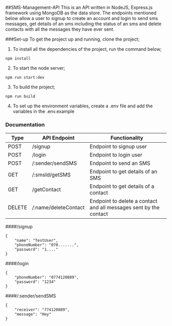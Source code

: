 ##SMS-Management-API
This is an API written in NodeJS, Express.js framework using MongoDB as the data store. The endpoints mentioned below allow a user to signup to create an account and login to send sms messages, get details of an sms including the status of an sms and delete contacts with all the messages they have ever sent. 

###Set-up
To get the project up and running, clone the project;
1. To install all the dependencies of the project, run the command below; 
```
npm install
```
2. To start the node server;
```
npm run start:dev
```
3. To build the project;
```
npm run build
```
4. To set up the environment variables, create a .env file and add the variables in the .env.example


### Documentation
| Type | API Endpoint | Functionality | 
| --- | --- | --- | 
| POST | /signup | Endpoint to signup user | 
| POST | /login | Endpoint to login user | 
| POST | /:sender/sendSMS | Endpoint to send an SMS | 
| GET | /:smsId/getSMS | Endpoint to get details of an SMS | 
| GET | /getContact | Endpoint to get details of a contact | 
| DELETE | /:name/deleteContact | Endpoint to delete a contact and all messages sent by the contact |

####/signup 
```
{
	"name": "TestUser",
    "phoneNumber": "070.......",
    "password": "1...."
}
```

####/login
```
{ 
	"phoneNumber": "0774120889",
    "password": "1234"
}
```

####/:sender/sendSMS
```
{
    "receiver": "774120889",
    "message": "Hey"
}
```